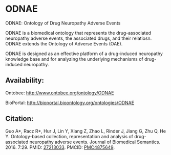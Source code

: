 # ODNAE
ODNAE: Ontology of Drug Neuropathy Adverse Events

ODNAE is a biomedical ontology that represents the drug-associated neuropathy adverse events, the associated drugs, and their relatiosn. ODNAE extends the Ontology of Adverse Events (OAE).

ODNAE is designed as an effective platform of a drug-induced neuropathy knowledge base and for analyzing the underlying mechanisms of drug-induced neuropathy.  

## Availability:

Ontobee: http://www.ontobee.org/ontology/ODNAE 

BioPortal: http://bioportal.bioontology.org/ontologies/ODNAE 

## Citation:

Guo A*, Racz R*, Hur J, Lin Y, Xiang Z, Zhao L, Rinder J, Jiang G, Zhu Q, He Y. Ontology-based collection, representation and analysis of drug-associated neuropathy adverse events. Journal of Biomedical Semantics. 2016. 7:29. PMID: [27213033](https://www.ncbi.nlm.nih.gov/pubmed/27213033). PMCID: [PMC4875649](https://www.ncbi.nlm.nih.gov/pmc/articles/PMC4875649/).
